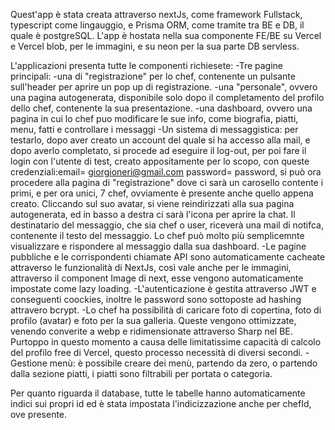 Quest'app è stata creata attraverso nextJs, come framework Fullstack, typescript come lingauggio, e Prisma ORM, come tramite tra BE e DB, il quale è postgreSQL.
L'app è hostata nella sua componente FE/BE su Vercel e Vercel blob, per le immagini, e su neon per la sua parte DB servless.

L'applicazioni presenta tutte le componenti richiesete:
-Tre pagine principali:
-una di "registrazione" per lo chef, contenente un pulsante sull'header per aprire un pop up di registrazione.
-una "personale", ovvero una pagina autogenerata, disponibile solo dopo il completamento del profilo dello chef, contenente la sua presentazione.
-una dashboard, ovvero una pagina in cui lo chef puo modificare le sue info, come biografia, piatti, menu, fatti e controllare i messaggi
-Un sistema di messaggistica: per testarlo, dopo aver creato un account del quale si ha accesso alla mail, e dopo averlo completato, si procede ad eseguire il log-out, per poi fare il login con l'utente di test, creato appositamente per lo scopo, con queste credenziali:email= giorgioneri@gmail.com password= password, si può ora procedere alla pagina di "registrazione" dove ci sarà un carosello contente i primi, e per ora unici, 7 chef, ovviamente è presente anche quello appena creato. Cliccando sul suo avatar, si viene reindirizzati alla sua pagina autogenerata, ed in basso a destra ci sarà l'icona per aprire la chat. Il destinatario del messaggio, che sia chef o user, riceverà una mail di notifca, contenente il testo del messaggio. Lo chef può molto più semplicemnte visualizzare e rispondere al messaggio dalla sua dashboard.
-Le pagine pubbliche e le corrispondenti chiamate API sono automaticamente cacheate attraverso le funzionalità di NextJs, così vale anche per le immagini, attraverso il component Image di next, esse vengono automaticamente impostate come lazy loading.
-L'autenticazione è gestita attraverso JWT e conseguenti coockies, inoltre le password sono sottoposte ad hashing attravero bcrypt.
-Lo chef ha possibilità di caricare foto di copertina, foto di profilo (avatar) e foto per la sua galleria. Queste vengono ottimizzate, venendo converite a webp e ridimensionate attraverso Sharp nel BE. Purtoppo in questo momento a causa delle limitatissime capacità di calcolo del profilo free di Vercel, questo processo necessità di diversi secondi.
-Gestione menù: è possibile creare dei menù, partendo da zero, o partendo dalla sezione piatti, i piatti sono filtrabili per portata o categoria.

Per quanto riguarda il database, tutte le tabelle hanno automaticamente indici sui propri id ed è stata impostata l'indicizzazione anche per chefId, ove presente.
